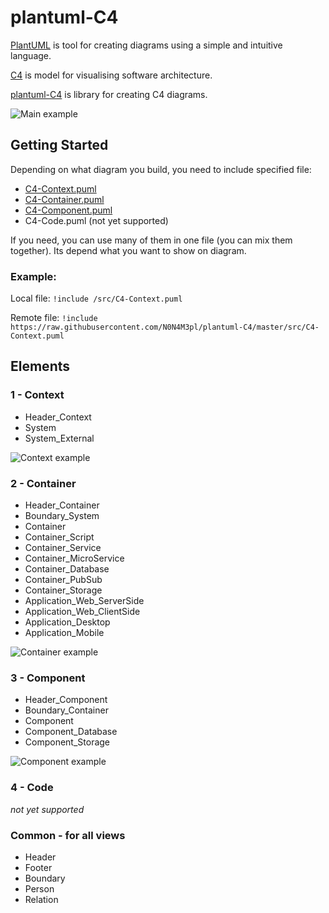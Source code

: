 # plantuml-C4

[PlantUML](https://plantuml.com/) is tool for creating diagrams using a simple and intuitive language.

[C4](https://c4model.com/) is model for visualising software architecture.

[plantuml-C4](https://github.com/N0N4M3pl/plantuml-C4) is library for creating C4 diagrams.

![Main example](/../master/example/contextView/main.png?raw=true)

## Getting Started

Depending on what diagram you build, you need to include specified file:
* [C4-Context.puml](https://raw.githubusercontent.com/N0N4M3pl/plantuml-C4/master/src/C4-Context.puml)
* [C4-Container.puml](https://raw.githubusercontent.com/N0N4M3pl/plantuml-C4/master/src/C4-Container.puml)
* [C4-Component.puml](https://raw.githubusercontent.com/N0N4M3pl/plantuml-C4/master/src/C4-Component.puml)
* C4-Code.puml (not yet supported)

If you need, you can use many of them in one file (you can mix them together).
Its depend what you want to show on diagram.

### Example:

Local file:
`!include /src/C4-Context.puml`

Remote file:
`!include https://raw.githubusercontent.com/N0N4M3pl/plantuml-C4/master/src/C4-Context.puml`

## Elements

### 1 - Context

- Header_Context
- System
- System_External

![Context example](/../master/example/contextView/main.png?raw=true)

### 2 - Container

- Header_Container
- Boundary_System
- Container
- Container_Script
- Container_Service
- Container_MicroService
- Container_Database
- Container_PubSub
- Container_Storage
- Application_Web_ServerSide
- Application_Web_ClientSide
- Application_Desktop
- Application_Mobile

![Container example](/../master/example/containerView/main.png?raw=true)

### 3 - Component

- Header_Component
- Boundary_Container
- Component
- Component_Database
- Component_Storage

![Component example](/../master/example/componentView/main.png?raw=true)

### 4 - Code

*not yet supported*

### Common - for all views

- Header
- Footer
- Boundary
- Person
- Relation